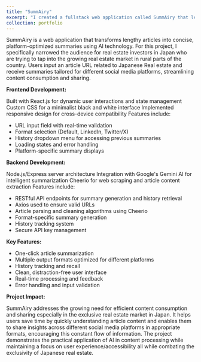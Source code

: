 ```yaml
---
title: "SummAiry"
excerpt: "I created a fullstack web application called SummAiry that leverages Google's Gemini to expedite Japanese real estate research process. <br/><img src='/images/SummAiry.png'>" 
collection: portfolio
---
```


SummAiry is a web application that transforms lengthy articles into concise, platform-optimized summaries using AI technology. For this project, I specifically narrowed the audience for real estate investors in Japan who are trying to tap into the growing real estate market in rural parts of the country. Users input an article URL related to Japanese Real estate and receive summaries tailored for different social media platforms, streamlining content consumption and sharing.


**Frontend Development:**

Built with React.js for dynamic user interactions and state management
Custom CSS for a minimalist black and white interface
Implemented responsive design for cross-device compatibility
Features include:

- URL input field with real-time validation
- Format selection (Default, LinkedIn, Twitter/X)
- History dropdown menu for accessing previous summaries
- Loading states and error handling
- Platform-specific summary displays



**Backend Development:**

Node.js/Express server architecture
Integration with Google's Gemini AI for intelligent summarization
Cheerio for web scraping and article content extraction
Features include:

- RESTful API endpoints for summary generation and history retrieval
- Axios used to ensure valid URLs
- Article parsing and cleaning algorithms using Cheerio
- Format-specific summary generation
- History tracking system
- Secure API key management



**Key Features:**

- One-click article summarization
- Multiple output formats optimized for different platforms
- History tracking and recall
- Clean, distraction-free user interface
- Real-time processing and feedback
- Error handling and input validation

**Project Impact:**

SummAiry addresses the growing need for efficient content consumption and sharing especially in the exclusive real estate market in Japan. It helps users save time by quickly understanding article content and enables them to share insights across different social media platforms in appropriate formats, encouraging this constant flow of information. The project demonstrates the practical application of AI in content processing while maintaining a focus on user experience/accessibility all while combating the exclusivity of Japanese real estate.
